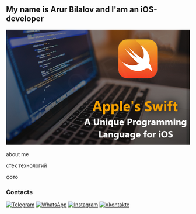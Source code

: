 ## My name is Arur Bilalov and I'am an iOS-developer 

![Header](https://github.com/ArturBilalov/ArturBilalov/blob/main/assets/apple%20swift.jpeg) 

about me

стек технологий

фото

### Contacts
[![Telegram](https://img.shields.io/badge/-Telegram-000000??style=for-the-badge&logo=telegram)](https://t.me/artur_bilalov)
[![WhatsApp](https://img.shields.io/badge/-WhatsApp-000000??style=for-the-badge&logo=WhatsApp)](https://wa.me/79127699059)
[![Instagram](https://img.shields.io/badge/-Instagram-000000??style=for-the-badge&logo=instagram)](https://www.instagram.com/arthurbilalov)
[![Vkontakte](https://img.shields.io/badge/-Vkontakte-000000??style=for-the-badge&logo=VK)](https://vk.com/id_otto)


